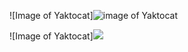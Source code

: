 ![Image of Yaktocat]<img src="https://octodex.github.com/images/yaktocat.png" alt ="image of Yaktocat" >

![Image of Yaktocat]<img src="https://octodex.github.com/images/yaktocat.png">



